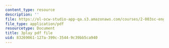 ```yaml
---
content_type: resource
description: ''
file: https://ol-ocw-studio-app-qa.s3.amazonaws.com/courses/2-003sc-engineering-dynamics-fall-2011/83269061127a399c35449c39bb5ca940_tm51lwadMOc.pdf
file_type: application/pdf
resourcetype: Document
title: 3play pdf file
uid: 83269061-127a-399c-3544-9c39bb5ca940
---
```

